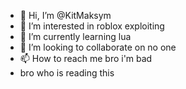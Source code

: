 - 👋 Hi, I’m @KitMaksym
- 👀 I’m interested in roblox exploiting
- 🌱 I’m currently learning lua
- 💞️ I’m looking to collaborate on no one
- 📫 How to reach me bro i'm bad
- <h0>bro who is reading this</h0>

<!---
why i need to type this
--->
